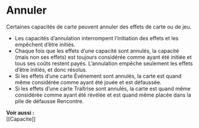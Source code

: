 # Annuler
Certaines capacités de carte peuvent annuler des effets de carte ou de jeu.

- Les capacités d’annulation interrompent l’initiation des effets et les empêchent d’être initiés.
- Chaque fois que les effets d’une capacité sont annulés, la capacité (mais non ses effets) est toujours considérée comme ayant été initiée et tous ses coûts restent payés. L’annulation empêche seulement les effets d’être initiés, et donc résolus.
- Si les effets d’une carte Événement sont annulés, la carte est quand même considérée comme ayant été jouée et est défaussée.
- Si les effets d’une carte Traîtrise sont annulés, la carte est quand même considérée comme ayant été révélée et est quand même placée dans la pile de défausse Rencontre.

**Voir aussi :**  
[[Capacite]]